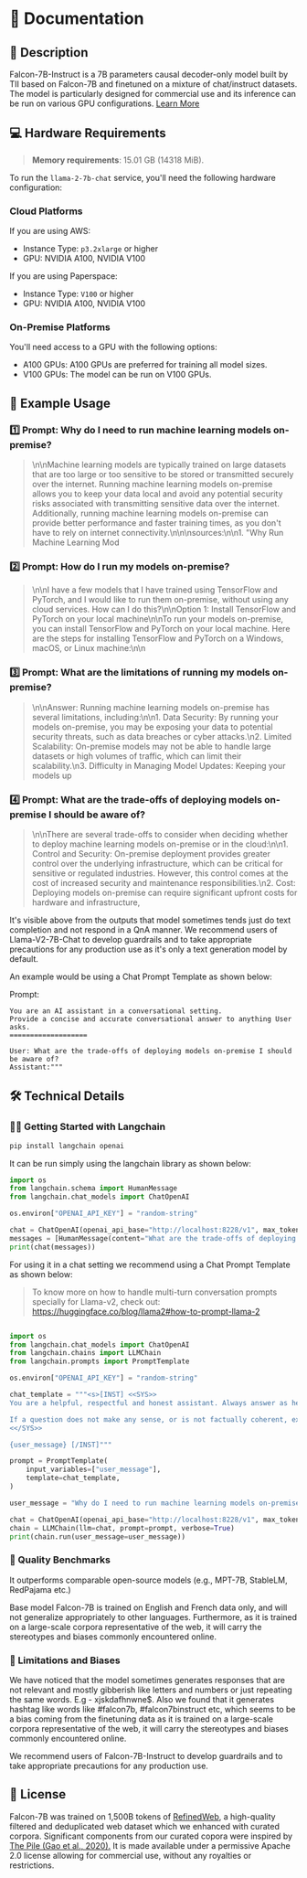 # 📑 Documentation

## 📌 Description

Falcon-7B-Instruct is a 7B parameters causal decoder-only model built by TII based on Falcon-7B and finetuned on a mixture of chat/instruct datasets. The model is particularly designed for commercial use and its inference can be run on various GPU configurations. <a href='https://huggingface.co/tiiuae/falcon-7b-instruct' target='_blank'>Learn More</a>

## 💻 Hardware Requirements

> **Memory requirements**: 15.01 GB (14318 MiB).

To run the `llama-2-7b-chat` service, you'll need the following hardware configuration:

### Cloud Platforms

If you are using AWS:

- Instance Type: `p3.2xlarge` or higher
- GPU: NVIDIA A100, NVIDIA V100

If you are using Paperspace:

- Instance Type: `V100` or higher
- GPU: NVIDIA A100, NVIDIA V100

### On-Premise Platforms

You'll need access to a GPU with the following options:
- A100 GPUs: A100 GPUs are preferred for training all model sizes.
- V100 GPUs: The model can be run on V100 GPUs.

## 📒 Example Usage

### 1️⃣ Prompt: Why do I need to run machine learning models on-premise?

> \n\nMachine learning models are typically trained on large datasets that are too large or too sensitive to be stored or transmitted securely over the internet. Running machine learning models on-premise allows you to keep your data local and avoid any potential security risks associated with transmitting sensitive data over the internet. Additionally, running machine learning models on-premise can provide better performance and faster training times, as you don't have to rely on internet connectivity.\n\n\nsources:\n\n1. \"Why Run Machine Learning Mod


### 2️⃣ Prompt: How do I run my models on-premise?

> \n\nI have a few models that I have trained using TensorFlow and PyTorch, and I would like to run them on-premise, without using any cloud services. How can I do this?\n\nOption 1: Install TensorFlow and PyTorch on your local machine\n\nTo run your models on-premise, you can install TensorFlow and PyTorch on your local machine. Here are the steps for installing TensorFlow and PyTorch on a Windows, macOS, or Linux machine:\n\n

### 3️⃣ Prompt: What are the limitations of running my models on-premise?

> \n\nAnswer: Running machine learning models on-premise has several limitations, including:\n\n1. Data Security: By running your models on-premise, you may be exposing your data to potential security threats, such as data breaches or cyber attacks.\n2. Limited Scalability: On-premise models may not be able to handle large datasets or high volumes of traffic, which can limit their scalability.\n3. Difficulty in Managing Model Updates: Keeping your models up


### 4️⃣ Prompt: What are the trade-offs of deploying models on-premise I should be aware of?

<blockquote>

 \n\nThere are several trade-offs to consider when deciding whether to deploy machine learning models on-premise or in the cloud:\n\n1. Control and Security: On-premise deployment provides greater control over the underlying infrastructure, which can be critical for sensitive or regulated industries. However, this control comes at the cost of increased security and maintenance responsibilities.\n2. Cost: Deploying models on-premise can require significant upfront costs for hardware and infrastructure,

</blockquote>

It's visible above from the outputs that model sometimes tends just do text completion and not respond in a QnA manner. We recommend users of Llama-V2-7B-Chat to develop guardrails and to take appropriate precautions for any production use as it's only a text generation model by default.

An example would be using a Chat Prompt Template as shown below:

Prompt:
```
You are an AI assistant in a conversational setting.
Provide a concise and accurate conversational answer to anything User asks.
===================

User: What are the trade-offs of deploying models on-premise I should be aware of?
Assistant:"""
```

## 🛠️ Technical Details

### 🦜🔗 Getting Started with Langchain

```bash
pip install langchain openai
```

It can be run simply using the langchain library as shown below:

```python
import os
from langchain.schema import HumanMessage
from langchain.chat_models import ChatOpenAI

os.environ["OPENAI_API_KEY"] = "random-string"

chat = ChatOpenAI(openai_api_base="http://localhost:8228/v1", max_tokens=4096)
messages = [HumanMessage(content="What are the trade-offs of deploying models on-premise I should be aware of?")]
print(chat(messages))
```

For using it in a chat setting we recommend using a Chat Prompt Template as shown below:

> To know more on how to handle multi-turn conversation prompts specially for Llama-v2, check out: https://huggingface.co/blog/llama2#how-to-prompt-llama-2
    
```python

import os
from langchain.chat_models import ChatOpenAI
from langchain.chains import LLMChain
from langchain.prompts import PromptTemplate

os.environ["OPENAI_API_KEY"] = "random-string"

chat_template = """<s>[INST] <<SYS>>
You are a helpful, respectful and honest assistant. Always answer as helpfully as possible, while being safe.  Your answers should not include any harmful, unethical, racist, sexist, toxic, dangerous, or illegal content. Please ensure that your responses are socially unbiased and positive in nature.

If a question does not make any sense, or is not factually coherent, explain why instead of answering something not correct. If you don't know the answer to a question, please don't share false information.
<</SYS>>

{user_message} [/INST]"""

prompt = PromptTemplate(
    input_variables=["user_message"],
    template=chat_template,
)

user_message = "Why do I need to run machine learning models on-premise?"

chat = ChatOpenAI(openai_api_base="http://localhost:8228/v1", max_tokens=4096)
chain = LLMChain(llm=chat, prompt=prompt, verbose=True)
print(chain.run(user_message=user_message))
```

### 🔎 Quality Benchmarks

It outperforms comparable open-source models (e.g., MPT-7B, StableLM, RedPajama etc.)

Base model Falcon-7B is trained on English and French data only, and will not generalize appropriately to other languages. Furthermore, as it is trained on a large-scale corpora representative of the web, it will carry the stereotypes and biases commonly encountered online.

### 🚫 Limitations and Biases

We have noticed that the model sometimes generates responses that are not relevant and mostly gibberish like letters and numbers or just repeating the same words. E.g - xjskdafhnwne$. Also we found that it generates hashtag like words like #falcon7b, #falcon7binstruct etc, which seems to be a bias coming from the finetuning data as it is trained on a large-scale corpora representative of the web, it will carry the stereotypes and biases commonly encountered online.

We recommend users of Falcon-7B-Instruct to develop guardrails and to take appropriate precautions for any production use.


## 📜 License
Falcon-7B was trained on 1,500B tokens of <a href='https://huggingface.co/datasets/tiiuae/falcon-refinedweb' target='_blank'>RefinedWeb</a>, a high-quality filtered and deduplicated web dataset which we enhanced with curated corpora. Significant components from our curated copora were inspired by <a href='https://arxiv.org/abs/2101.00027' target='_blank'>The Pile (Gao et al., 2020).</a>
It is made available under a permissive Apache 2.0 license allowing for commercial use, without any royalties or restrictions.
